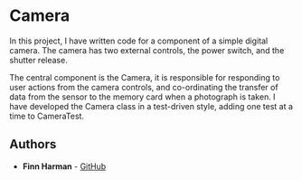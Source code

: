 # Camera

In this project, I have written code for a component of a simple digital camera. The camera has two external controls, the power switch, and the shutter release.

The central component is the Camera, it is responsible for responding to user actions from the camera controls, and co-ordinating the transfer of data from the sensor to the memory card when a photograph is taken. I have developed the Camera class in a test-driven style, adding one test at a time to CameraTest. 

## Authors

* **Finn Harman** - [GitHub](https://github.com/finn-harman)
